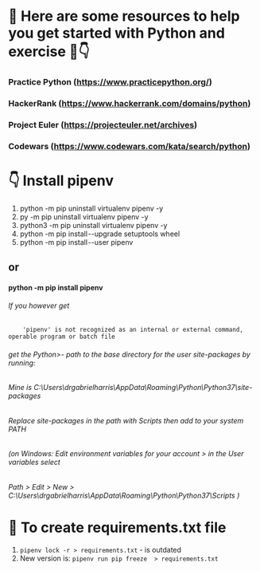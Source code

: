 # 🎯 Here are some resources to help you get started with Python and exercise 💪👇️

### Practice Python (https://www.practicepython.org/)
### HackerRank (https://www.hackerrank.com/domains/python)
### Project Euler (https://projecteuler.net/archives)
### Codewars (https://www.codewars.com/kata/search/python)


# 👇️ Install pipenv
1. python -m pip uninstall virtualenv pipenv -y
2. py -m pip uninstall virtualenv pipenv -y
3. python3 -m pip uninstall virtualenv pipenv -y
4. python -m pip install --upgrade setuptools wheel
5. python -m pip install --user pipenv

## or 
#### python -m pip install pipenv 

###### If you however get 
```
    'pipenv' is not recognized as an internal or external command, operable program or batch file 
```
###### get the Python>- path to the base directory for the user site-packages by running:
###### Mine is C:\Users\drgabrielharris\AppData\Roaming\Python\Python37\site-packages
###### Replace site-packages in the path with Scripts then add to your system PATH 
###### (on Windows: Edit environment variables for your account > in the User variables select 
###### Path > Edit > New > C:\Users\drgabrielharris\AppData\Roaming\Python\Python37\Scripts )


# 🎯 To create requirements.txt file
1. ```pipenv lock -r > requirements.txt```  - is outdated
2. New version is: ```pipenv run pip freeze  > requirements.txt```
